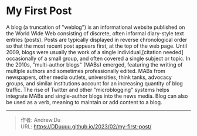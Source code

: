 # My First Post


A blog (a truncation of &#34;weblog&#34;) is an informational website published on the World Wide Web consisting of discrete, often informal diary-style text entries (posts). Posts are typically displayed in reverse chronological order so that the most recent post appears first, at the top of the web page. Until 2009, blogs were usually the work of a single individual,[citation needed] occasionally of a small group, and often covered a single subject or topic. In the 2010s, &#34;multi-author blogs&#34; (MABs) emerged, featuring the writing of multiple authors and sometimes professionally edited. MABs from newspapers, other media outlets, universities, think tanks, advocacy groups, and similar institutions account for an increasing quantity of blog traffic. The rise of Twitter and other &#34;microblogging&#34; systems helps integrate MABs and single-author blogs into the news media. Blog can also be used as a verb, meaning to maintain or add content to a blog.


---

> 作者: Andrew.Du  
> URL: https://DDuuuu.github.io/2023/02/my-first-post/  

